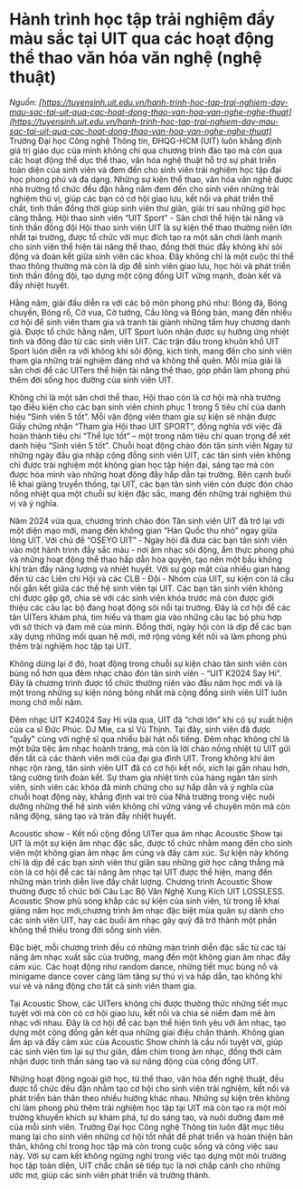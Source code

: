 # Hành trình học tập trải nghiệm đầy màu sắc tại UIT qua các hoạt động thể thao văn hóa văn nghệ (nghệ thuật)
_Nguồn: [https://tuyensinh.uit.edu.vn/hanh-trinh-hoc-tap-trai-nghiem-day-mau-sac-tai-uit-qua-cac-hoat-dong-thao-van-hoa-van-nghe-nghe-thuat](https://tuyensinh.uit.edu.vn/hanh-trinh-hoc-tap-trai-nghiem-day-mau-sac-tai-uit-qua-cac-hoat-dong-thao-van-hoa-van-nghe-nghe-thuat)_
Trường Đại học Công nghệ Thông tin, ĐHQG-HCM (UIT) luôn khẳng định giá trị giáo dục của mình không chỉ qua chương trình đào tạo mà còn qua các hoạt động thể dục thể thao, văn hóa nghệ thuật hỗ trợ sự phát triển toàn diện của sinh viên và đem đến cho sinh viên trải nghiệm học tập đại học phong phú và đa dạng. Những sự kiện thể thao, văn hóa văn nghệ được nhà trường tổ chức đều đặn hằng năm đem đến cho sinh viên những trải nghiệm thú vị, giúp các bạn có cơ hội giao lưu, kết nối và phát triển thể chất, tinh thần đồng thời giúp sinh viên thư giãn, giải trí sau những giờ học căng thẳng.
Hội thao sinh viên “UIT Sport” - Sân chơi thể hiện tài năng và tinh thần đồng đội
Hội thao sinh viên UIT là sự kiện thể thao thường niên lớn nhất tại trường, được tổ chức với mục đích tạo ra một sân chơi lành mạnh cho sinh viên thể hiện tài năng thể thao, đồng thời thúc đẩy không khí sôi động và đoàn kết giữa sinh viên các khoa. Đây không chỉ là một cuộc thi thể thao thông thường mà còn là dịp để sinh viên giao lưu, học hỏi và phát triển tinh thần đồng đội, tạo dựng một cộng đồng UIT vững mạnh, đoàn kết và đầy nhiệt huyết.



Hằng năm, giải đấu diễn ra với các bộ môn phong phú như: Bóng đá, Bóng chuyền, Bóng rổ, Cờ vua, Cờ tướng, Cầu lông và Bóng bàn, mang đến nhiều cơ hội để sinh viên tham gia và tranh tài giành những tấm huy chương danh giá.
Được tổ chức hằng năm, UIT Sport luôn nhận được sự hưởng ứng nhiệt tình và đông đảo từ các sinh viên UIT. Các trận đấu trong khuôn khổ UIT Sport luôn diễn ra với không khí sôi động, kịch tính, mang đến cho sinh viên tham gia những trải nghiệm đáng nhớ và không thể quên. Mỗi mùa giải là sân chơi để các UITers thể hiện tài năng thể thao, góp phần làm phong phú thêm đời sống học đường của sinh viên UIT.


Không chỉ là một sân chơi thể thao, Hội thao còn là cơ hội mà nhà trường tạo điều kiện cho các bạn sinh viên chinh phục 1 trong 5 tiêu chí của danh hiệu “Sinh viên 5 tốt”. Mỗi vận động viên tham gia sự kiện sẽ nhận được Giấy chứng nhận “Tham gia Hội thao UIT SPORT”, đồng nghĩa với việc đã hoàn thành tiêu chí “Thể lực tốt” – một trong năm tiêu chí quan trọng để xét danh hiệu “Sinh viên 5 tốt”.
Chuỗi hoạt động chào đón tân sinh viên
Ngay từ những ngày đầu gia nhập cộng đồng sinh viên UIT, các tân sinh viên không chỉ được trải nghiệm một không gian học tập hiện đại, sáng tạo mà còn được hòa mình vào những hoạt động đầy hấp dẫn tại trường. Bên cạnh buổi lễ khai giảng truyền thống, tại UIT, các bạn tân sinh viên còn được đón chào nồng nhiệt qua một chuỗi sự kiện đặc sắc, mang đến những trải nghiệm thú vị và ý nghĩa.


Năm 2024 vừa qua, chương trình chào đón Tân sinh viên UIT đã trở lại với một diện mạo mới, mang đến không gian “Hàn Quốc thu nhỏ” ngay giữa lòng UIT. Với chủ đề “OSEYO UIT” - Ngày hội đã đưa các bạn tân sinh viên vào một hành trình đầy sắc màu - nơi âm nhạc sôi động, ẩm thực phong phú và những hoạt động thể thao hấp dẫn hòa quyện, tạo nên một bầu không khí tràn đầy năng lượng và nhiệt huyết. Với sự góp mặt của nhiều gian hàng đến từ các Liên chi Hội và các CLB - Đội - Nhóm của UIT, sự kiện còn là cầu nối gắn kết giữa các thế hệ sinh viên tại UIT. Các bạn tân sinh viên không chỉ được gặp gỡ, chia sẻ với các sinh viên khóa trước mà còn được giới thiệu các câu lạc bộ đang hoạt động sôi nổi tại trường. Đây là cơ hội để các tân UITers khám phá, tìm hiểu và tham gia vào những câu lạc bộ phù hợp với sở thích và đam mê của mình. Đồng thời, ngày hội còn là dịp để các bạn xây dựng những mối quan hệ mới, mở rộng vòng kết nối và làm phong phú thêm trải nghiệm học tập tại UIT.




Không dừng lại ở đó, hoạt động trong chuỗi sự kiện chào tân sinh viên còn bùng nổ hơn qua đêm nhạc chào đón tân sinh viên - “UIT K2024 Say Hi”. Đây là chương trình được tổ chức thường niên vào đầu năm học mới và là một trong những sự kiện nóng bỏng nhất mà cộng đồng sinh viên UIT luôn mong chờ mỗi năm.



Đêm nhạc UIT K24024 Say Hi vừa qua, UIT đã “chơi lớn” khi có sự xuất hiện của ca sĩ Đức Phúc. DJ Mie, ca sĩ Vũ Thịnh. Tại đây, sinh viên đã được "quẩy" cùng với nghệ sĩ qua nhiều bài hát nổi tiếng. Đêm nhạc không chỉ là một bữa tiệc âm nhạc hoành tráng, mà còn là lời chào nồng nhiệt từ UIT gửi đến tất cả các thành viên mới của đại gia đình UIT. Trong không khí âm nhạc rộn ràng, tân sinh viên UIT đã có cơ hội kết nối, xích lại gần nhau hơn, tăng cường tình đoàn kết. Sự tham gia nhiệt tình của hàng ngàn tân sinh viên, sinh viên các khóa đã minh chứng cho sự hấp dẫn và ý nghĩa của chuỗi hoạt động này, khẳng định vai trò của Nhà trường trong việc nuôi dưỡng những thế hệ sinh viên không chỉ vững vàng về chuyên môn mà còn năng động, sáng tạo và tràn đầy nhiệt huyết.

Acoustic show - Kết nối cộng đồng UITer qua âm nhạc
Acoustic Show tại UIT là một sự kiện âm nhạc đặc sắc, được tổ chức nhằm mang đến cho sinh viên một không gian âm nhạc ấm cúng và đầy cảm xúc. Sự kiện này không chỉ là dịp để các bạn sinh viên thư giãn sau những giờ học căng thẳng mà còn là cơ hội để các tài năng âm nhạc tại UIT được thể hiện, mang đến những màn trình diễn live đầy chất lượng.
Chương trình Acoustic Show thường được tổ chức bởi Câu Lạc Bộ Văn Nghệ Xung Kích UIT LOSSLESS. Acoustic Show phủ sóng khắp các sự kiện của sinh viên, từ trong lễ khai giảng năm học mới,chương trình âm nhạc đặc biệt mùa quân sự dành cho các sinh viên UIT, hay các buổi âm nhạc gây quỹ đã trở thành một phần không thể thiếu trong đời sống sinh viên.



Đặc biệt, mỗi chương trình đều có những màn trình diễn đặc sắc từ các tài năng âm nhạc xuất sắc của trường, mang đến một không gian âm nhạc đầy cảm xúc. Các hoạt động như random dance, những tiết mục bùng nổ và minigame dance cover càng làm tăng sự thú vị và hấp dẫn, tạo không khí vui vẻ và năng động cho tất cả sinh viên tham gia.



Tại Acoustic Show, các UITers không chỉ được thưởng thức những tiết mục tuyệt vời mà còn có cơ hội giao lưu, kết nối và chia sẻ niềm đam mê âm nhạc với nhau. Đây là cơ hội để các bạn thể hiện tình yêu với âm nhạc, tạo dựng một cộng đồng gắn kết qua những giai điệu chân thành. Không gian ấm áp và đầy cảm xúc của Acoustic Show chính là cầu nối tuyệt vời, giúp các sinh viên tìm lại sự thư giãn, đắm chìm trong âm nhạc, đồng thời cảm nhận được tinh thần sáng tạo và sự năng động của cộng đồng UIT.

Những hoạt động ngoài giờ học, từ thể thao, văn hóa đến nghệ thuật, đều được tổ chức đều đặn nhằm tạo cơ hội cho sinh viên trải nghiệm, kết nối và phát triển bản thân theo nhiều hướng khác nhau. Những sự kiện trên không chỉ làm phong phú thêm trải nghiệm học tập tại UIT mà còn tạo ra một môi trường khuyến khích sự khám phá, tự do sáng tạo, và nuôi dưỡng đam mê của mỗi sinh viên.
Trường Đại học Công nghệ Thông tin luôn đặt mục tiêu mang lại cho sinh viên những cơ hội tốt nhất để phát triển và hoàn thiện bản thân, không chỉ trong học tập mà còn trong cuộc sống và công việc sau này. Với sự cam kết không ngừng nghỉ trong việc tạo dựng một môi trường học tập toàn diện, UIT chắc chắn sẽ tiếp tục là nơi chắp cánh cho những ước mơ, giúp các sinh viên phát triển và trưởng thành.